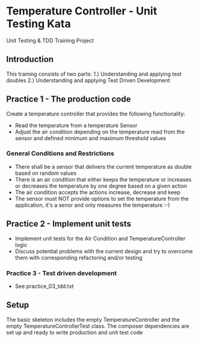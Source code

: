 # Temperature Controller - Unit Testing Kata 
Unit Testing &amp; TDD Training Project

## Introduction
This training consists of two parts:
1.) Understanding and applying test doubles
2.) Understanding and applying Test Driven Development

## Practice 1 - The production code
Create a temperature controller that provides the following functionality:
- Read the temperature from a temperature Sensor
- Adjust the air condition depending on the temperature read from the sensor and defined minimum and maximum threshold values

### General Conditions and Restrictions
- There shall be a sensor that delivers the current temperature as double based on random values
- There is an air condition that either keeps the temperature or increases or decreases the temperature by one degree based on a given action
- The air condition accepts the actions increase, decrease and keep
- The sensor must NOT provide options to set the temperature from the application, it's a senor and only measures the temperature :-)

## Practice 2 - Implement unit tests
- Implement unit tests for the Air Condition and TemperatureController logic
- Discuss potential problems with the current design and try to overcome them with corresponding refactoring and/or testing

### Practice 3 - Test driven development
- See practice_03_tdd.txt

## Setup
The basic skeleton includes the empty TemperatureController and the empty TemperatureControllerTest class.
The composer dependencies are set up and ready to write production and unit test code
